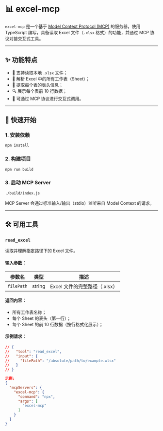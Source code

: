 # 📊 excel-mcp

`excel-mcp` 是一个基于 [Model Context Protocol (MCP)](https://modelcontextprotocol.io/) 的服务器，使用 TypeScript 编写，具备读取 Excel 文件（`.xlsx` 格式）的功能，并通过 MCP 协议对接交互式工具。

---

## ✨ 功能特点

- 📁 支持读取本地 `.xlsx` 文件；
- 📑 解析 Excel 中的所有工作表（Sheet）；
- 🧾 提取每个表的表头信息；
- 🔍 展示每个表前 10 行数据；
- 🤖 可通过 MCP 协议进行交互式调用。

---

## 🚀 快速开始

### 1. 安装依赖

```bash
npm install
````

### 2. 构建项目

```bash
npm run build
```

### 3. 启动 MCP Server

```bash
./build/index.js
```

MCP Server 会通过标准输入/输出（stdio）监听来自 Model Context 的请求。

---

## 🛠 可用工具

### `read_excel`

读取并理解指定路径下的 Excel 文件。

#### 输入参数：

| 参数名        | 类型     | 描述                   |
| ---------- | ------ | -------------------- |
| `filePath` | string | Excel 文件的完整路径（.xlsx） |

#### 返回内容：

* 所有工作表名称；
* 每个 Sheet 的表头（第一行）；
* 每个 Sheet 的前 10 行数据（按行格式化展示）；

#### 示例请求：

```json
// {
//   "tool": "read_excel",
//   "input": {
//     "filePath": "/absolute/path/to/example.xlsx"
//   }
// }

示例:
{
  "mcpServers": {
    "excel-mcp": {
      "command": "npx",
      "args": [
        "excel-mcp"
      ]
    }
  }
}
```